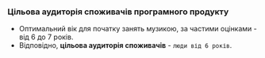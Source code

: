 ### Цільова аудиторія споживачів програмного продукту
- Оптимальний вік для початку занять музикою, за частими оцінками - від 6 до 7 років.
- Відповідно, **цільова аудиторія споживачів** - ```люди від 6 років```.
